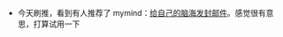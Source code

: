 - 今天刷推，看到有人推荐了 mymind：[给自己的脑海发封邮件](https://twitter.com/EryouHao/status/1493818451026006017?s=20&t=wu2-YuKLVHmzkGMTpJ3VIA)。感觉很有意思，打算试用一下
